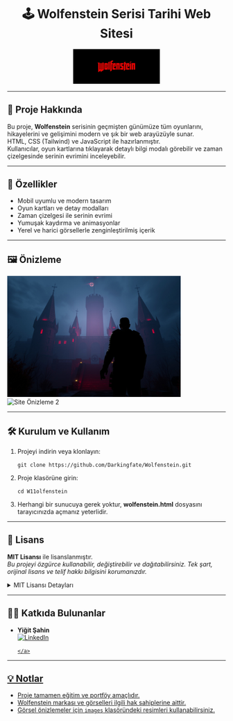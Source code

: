 <h1 align="center">🕹️ Wolfenstein Serisi Tarihi Web Sitesi</h1>

<p align="center">
  <img src="images/img1.jpg" alt="Wolfenstein Logo" width="200"/>
</p>

---

<h2>📖 Proje Hakkında</h2>

<p>
Bu proje, <b>Wolfenstein</b> serisinin geçmişten günümüze tüm oyunlarını, hikayelerini ve gelişimini modern ve şık bir web arayüzüyle sunar. <br/>
HTML, CSS (Tailwind) ve JavaScript ile hazırlanmıştır. <br/>
Kullanıcılar, oyun kartlarına tıklayarak detaylı bilgi modalı görebilir ve zaman çizelgesinde serinin evrimini inceleyebilir.
</p>

---

<h2>🚀 Özellikler</h2>
<ul>
  <li>Mobil uyumlu ve modern tasarım</li>
  <li>Oyun kartları ve detay modalları</li>
  <li>Zaman çizelgesi ile serinin evrimi</li>
  <li>Yumuşak kaydırma ve animasyonlar</li>
  <li>Yerel ve harici görsellerle zenginleştirilmiş içerik</li>
</ul>

---

<h2>🖼️ Önizleme</h2>
<p>
  <img src="images/img1.1.jpg" alt="Site Önizleme 1" width="400"/>
  <img src="images/İmg2.jpg" alt="Site Önizleme 2" width="400"/>

</p>

---

<h2>🛠️ Kurulum ve Kullanım</h2>
<ol>
  <li>Projeyi indirin veya klonlayın:
    <pre><code>git clone https://github.com/Darkingfate/Wolfenstein.git</code></pre>
  </li>
  <li>Proje klasörüne girin:
    <pre><code>cd W11olfenstein</code></pre>
  </li>
  <li>Herhangi bir sunucuya gerek yoktur, <b>wolfenstein.html</b> dosyasını tarayıcınızda açmanız yeterlidir.</li>
</ol>

---

<h2>📄 Lisans</h2>
<p>
  <b>MIT Lisansı</b> ile lisanslanmıştır.<br/>
  <i>Bu projeyi özgürce kullanabilir, değiştirebilir ve dağıtabilirsiniz. Tek şart, orijinal lisans ve telif hakkı bilgisini korumanızdır.</i>
</p>

<details>
<summary>MIT Lisansı Detayları</summary>

<pre>
MIT License

Copyright (c) 2024 Yiğit Şahin

Permission is hereby granted, free of charge, to any person obtaining a copy
of this software and associated documentation files (the "Software"), to deal
in the Software without restriction, including without limitation the rights
to use, copy, modify, merge, publish, distribute, sublicense, and/or sell
copies of the Software, and to permit persons to whom the Software is
furnished to do so, subject to the following conditions:

The above copyright notice and this permission notice shall be included in all
copies or substantial portions of the Software.

THE SOFTWARE IS PROVIDED "AS IS", WITHOUT WARRANTY OF ANY KIND, EXPRESS OR
IMPLIED, INCLUDING BUT NOT LIMITED TO THE WARRANTIES OF MERCHANTABILITY,
FITNESS FOR A PARTICULAR PURPOSE AND NONINFRINGEMENT. IN NO EVENT SHALL THE
AUTHORS OR COPYRIGHT HOLDERS BE LIABLE FOR ANY CLAIM, DAMAGES OR OTHER
LIABILITY, WHETHER IN AN ACTION OF CONTRACT, TORT OR OTHERWISE, ARISING FROM,
OUT OF OR IN CONNECTION WITH THE SOFTWARE OR THE USE OR OTHER DEALINGS IN THE
SOFTWARE.
</pre>
</details>

---

<h2>👨‍💻 Katkıda Bulunanlar</h2>
<ul>
  <li>
    <b>Yiğit Şahin</b> <br/>
    <a href="https://www.linkedin.com/in/yigit-sahin-570556285/" target="_blank">
      <img src="https://img.shields.io/badge/LinkedIn-blue?logo=linkedin&logoColor=white" alt="LinkedIn"/>
      
    </a>
  </li>
</ul>

---

<h2>💡 Notlar</h2>
<ul>
  <li>Proje tamamen eğitim ve portföy amaçlıdır.</li>
  <li>Wolfenstein markası ve görselleri ilgili hak sahiplerine aittir.</li>
  <li>Görsel önizlemeler için <code>images</code> klasöründeki resimleri kullanabilirsiniz.</li>
</ul> 

